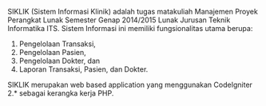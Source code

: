 <p>SIKLIK (Sistem Informasi Klinik) adalah tugas matakuliah Manajemen Proyek Perangkat Lunak Semester Genap 2014/2015 Lunak Jurusan Teknik Informatika ITS. Sistem Informasi ini memiliki fungsionalitas utama berupa:</p>
<ol>
<li>Pengelolaan Transaksi,</li>
<li>Pengelolaan Pasien,</li>
<li>Pengelolaan Dokter, dan</li>
<li>Laporan Transaksi, Pasien, dan Dokter.</li>
</ol>
<p>SIKLIK merupakan web based application yang menggunakan CodeIgniter 2.* sebagai kerangka kerja PHP.</p>

